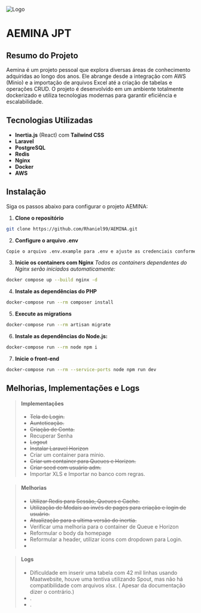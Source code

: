 
![Logo](https://i.pinimg.com/originals/21/11/61/21116158daaeb1459b4ec0758505e1ad.gif)


# AEMINA JPT

## Resumo do Projeto

Aemina é um projeto pessoal que explora diversas áreas de conhecimento adquiridas ao longo dos anos. Ele abrange desde a integração com AWS (Minio) e a importação de arquivos Excel até a criação de tabelas e operações CRUD. O projeto é desenvolvido em um ambiente totalmente dockerizado e utiliza tecnologias modernas para garantir eficiência e escalabilidade.

## Tecnologias Utilizadas

- **Inertia.js** (React) com **Tailwind CSS**
- **Laravel**
- **PostgreSQL**
- **Redis**
- **Nginx** 
- **Docker** 
- **AWS** 

## Instalação

Siga os passos abaixo para configurar o projeto AEMINA:

1. **Clone o repositório**
```bash
git clone https://github.com/Rhaniel99/AEMINA.git
```

2. **Configure o arquivo .env**
```bash
Copie o arquivo .env.example para .env e ajuste as credenciais conforme necessário.
```

3. **Inicie os containers com Nginx**
*Todos os containers dependentes do Nginx serão iniciados automaticamente:*
```bash
docker compose up --build nginx -d
```
4. **Instale as dependências do PHP**
```bash
docker-compose run --rm composer install
```
5. **Execute as migrations**
```bash
docker-compose run --rm artisan migrate
```

6. **Instale as dependências do Node.js:**
```bash
docker-compose run --rm node npm i
```
7. **Inicie o front-end**
```bash
docker-compose run --rm --service-ports node npm run dev
```
## Melhorias, Implementações e Logs

> #### Implementações
>
> - ~~Tela de Login.~~
> - ~~Aunteticação.~~
> - ~~Criação de Conta.~~
> - Recuperar Senha
> - ~~Logout~~
> - ~~Instalar Laravel Horizon~~
> - Criar um container para minio.
> - ~~Criar um container para Queues e Horizon.~~
> - ~~Criar seed com usuário adm.~~
> - Importar XLS e Importar no banco com regras.


> #### Melhorias
> 
> - ~~Utilizar Redis para Sessão, Queues e Cache.~~
> - ~~Utilização de Modais ao invés de pages para criação e login de usuário.~~
> - ~~Atualização para a ultima versão do inertia.~~
> - Verificar uma melhoria para o container de Queue e Horizon
> - Reformular o body da homepage
> - Reformular a header, utilizar icons com dropdown para Login.
> - 


> #### Logs
> 
> - Dificuldade em inserir uma tabela com 42 mil linhas usando Maatwebsite, houve uma tentiva utilizando Spout, mas não há compatibilidade com arquivos xlsx. ( Apesar da documentação dizer o contrário.)
> - .
> - .
>
> 

